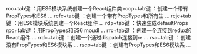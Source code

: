 rcc+tab键 ：用ES6模块系统创建一个React组件类
rccp+tab键 ：创建一个带有PropTypes和ES6 ...
rcfc+tab键 ：创建一个带有PropTypes和所有生 ...
rcjc+tab键 ：用ES6模块系统创建一个React组件 ...
rdp+tab键 ：快速生成defaultProps
rpc+tab键 ：用PropTypes和ES6 moudl ...
rrc+tab键 ：创建一个连接到redux的React组件 ...
rrdc+tab键 ：创建一个通过dispatch连接到re ...
rsc+tab键 ：创建没有PropTypes和ES6模块系 ...
rscp+tab键 ：创建有PropTypes和ES6模块系 ...